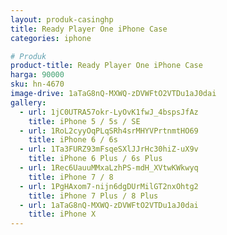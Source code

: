 ```yaml
---
layout: produk-casinghp
title: Ready Player One iPhone Case
categories: iphone

# Produk
product-title: Ready Player One iPhone Case
harga: 90000
sku: hn-4670
image-drive: 1aTaG8nQ-MXWQ-zDVWFtO2VTDu1aJ0dai
gallery:
  - url: 1jC0UTRA57okr-LyOvK1fwJ_4bspsJfAz
    title: iPhone 5 / 5s / SE
  - url: 1RoL2cyyOqPLqSRh4srMHYVPrtnmtHO69
    title: iPhone 6 / 6s
  - url: 1Ta3FURZ93mFsqeSXlJJrHc30hiZ-uX9v
    title: iPhone 6 Plus / 6s Plus
  - url: 1Rec6UauuMMxaLzhPS-mdH_XVtwKWkwyq
    title: iPhone 7 / 8
  - url: 1PgHAxom7-nijn6dgDUrMilGT2nxOhtg2
    title: iPhone 7 Plus / 8 Plus
  - url: 1aTaG8nQ-MXWQ-zDVWFtO2VTDu1aJ0dai
    title: iPhone X
---
```

